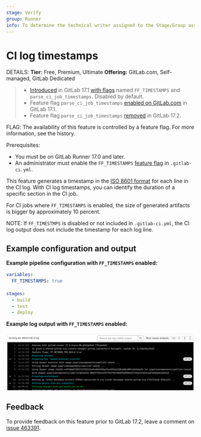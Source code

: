 ```yaml
---
stage: Verify
group: Runner
info: To determine the technical writer assigned to the Stage/Group associated with this page, see https://handbook.gitlab.com/handbook/product/ux/technical-writing/#assignments
---
```


# CI log timestamps

DETAILS:
**Tier:** Free, Premium, Ultimate
**Offering:** GitLab.com, Self-managed, GitLab Dedicated

> - [Introduced](https://gitlab.com/gitlab-org/gitlab/-/issues/455582) in GitLab 17.1 [with flags](../../administration/feature_flags.md) named `FF_TIMESTAMPS` and `parse_ci_job_timestamps`. Disabled by default.
> - Feature flag `parse_ci_job_timestamps` [enabled on GitLab.com](https://gitlab.com/gitlab-org/gitlab/-/issues/455581) in GitLab 17.1.
> - Feature flag `parse_ci_job_timestamps` [removed](https://gitlab.com/gitlab-org/gitlab/-/issues/464785) in GitLab 17.2.

FLAG:
The availability of this feature is controlled by a feature flag.
For more information, see the history.

Prerequisites:

- You must be on GitLab Runner 17.0 and later.
- An administrator must enable the `FF_TIMESTAMPS`
  [feature flag](../../administration/feature_flags.md) in `.gitlab-ci.yml`.

This feature generates a timestamp in the
[ISO 8601 format](https://www.iso.org/iso-8601-date-and-time-format.html) for each line in the CI log.
With CI log timestamps, you can identify the duration of a specific section in the CI job.

For CI jobs where `FF_TIMESTAMPS` is enabled,
the size of generated artifacts is bigger by approximately 10 percent.

NOTE:
If `FF_TIMESTMPS` is disabled or not included in `.gitlab-ci.yml`,
the CI log output does not include the timestamp for each log line.

## Example configuration and output

**Example pipeline configuration with `FF_TIMESTAMPS` enabled:**

```yaml
variables:
  FF_TIMESTAMPS: true

stages:
  - build
  - test
  - deploy
```

**Example log output with `FF_TIMESTAMPS` enabled:**

![Timestamps for each log line](img/ci_log_timestamp.png)

## Feedback

To provide feedback on this feature prior to GitLab 17.2,
leave a comment on [issue 463391](https://gitlab.com/gitlab-org/gitlab/-/issues/463391).
